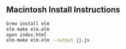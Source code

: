 ## Macintosh Install Instructions
```bash
brew install elm
elm make elm.elm
open index.html
elm-make elm.elm --output jj.js
```

